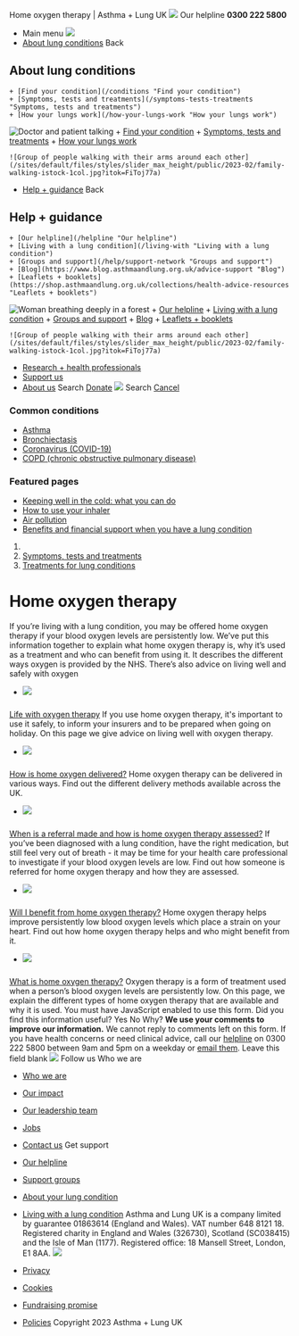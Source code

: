 
Home oxygen therapy | Asthma + Lung UK
 [![](/themes/custom/asthma-lung-uk/images/aluk-logo.png)](/ "Homepage")
 Our helpline **0300 222 5800**
* Main menu
![](/wingsuit/asthma-lung-uk/images/aluk-logo.png)
* [About lung conditions](#about "About lung conditions")
 Back
 
## About lung conditions
	+ [Find your condition](/conditions "Find your condition")
	+ [Symptoms, tests and treatments](/symptoms-tests-treatments "Symptoms, tests and treatments")
	+ [How your lungs work](/how-your-lungs-work "How your lungs work")
![Doctor and patient talking](/sites/default/files/styles/slider_max_height/public/2023-02/119589.jpg?itok=IfMKqhqJ)
	+ [Find your condition](/conditions)
	+ [Symptoms, tests and treatments](/symptoms-tests-treatments)
	+ [How your lungs work](/how-your-lungs-work)
	
	
	![Group of people walking with their arms around each other](/sites/default/files/styles/slider_max_height/public/2023-02/family-walking-istock-1col.jpg?itok=FiToj77a)
* [Help + guidance](#get-support "Help + guidance")
 Back
 
## Help + guidance
	+ [Our helpline](/helpline "Our helpline")
	+ [Living with a lung condition](/living-with "Living with a lung condition")
	+ [Groups and support](/help/support-network "Groups and support")
	+ [Blog](https://www.blog.asthmaandlung.org.uk/advice-support "Blog")
	+ [Leaflets + booklets](https://shop.asthmaandlung.org.uk/collections/health-advice-resources "Leaflets + booklets")
![Woman breathing deeply in a forest](/sites/default/files/styles/slider_max_height/public/2023-02/A%2BLUK%20Generic73.jpg?itok=IY-jWei3)
	+ [Our helpline](/helpline)
	+ [Living with a lung condition](/living-with)
	+ [Groups and support](/help/support-network)
	+ [Blog](https://www.blog.asthmaandlung.org.uk/advice-support)
	+ [Leaflets + booklets](https://shop.asthmaandlung.org.uk/collections/health-advice-resources "Leaflets and booklets about lung conditions")
	
	
	![Group of people walking with their arms around each other](/sites/default/files/styles/slider_max_height/public/2023-02/family-walking-istock-1col.jpg?itok=FiToj77a)
* [Research + health professionals](/research-health-professionals "Research + health professionals")
* [Support us](/support-us "Support us")
* [About us](/about-us "About us")
Search
[Donate](https://action.asthmaandlung.org.uk/page/99720/donate/1?ea_tracking_id=General_WebsiteALUK_Header_Regular "Donate") 
 [![](/themes/custom/asthma-lung-uk/images/aluk-logo.png)](/ "Homepage")
Search
[Cancel](#)
### Common conditions
* [Asthma](/conditions/asthma)
* [Bronchiectasis](/conditions/bronchiectasis)
* [Coronavirus (COVID-19)](/conditions/coronavirus)
* [COPD (chronic obstructive pulmonary disease)](/conditions/copd-chronic-obstructive-pulmonary-disease)
### Featured pages
* [Keeping well in the cold: what you can do](/living-with/cold-weather)
* [How to use your inhaler](/living-with/inhaler-videos)
* [Air pollution](/living-with/air-pollution)
* [Benefits and financial support when you have a lung condition](/living-with/benefits)
1. 
3. [Symptoms, tests and treatments](/symptoms-tests-treatments)
5. [Treatments for lung conditions](/symptoms-tests-treatments/treatments)
# Home oxygen therapy
If you’re living with a lung condition, you may be offered home oxygen therapy if your blood oxygen levels are persistently low. We’ve put this information together to explain what home oxygen therapy is, why it’s used as a treatment and who can benefit from using it.
It describes the different ways oxygen is provided by the NHS. There’s also advice on living well and safely with oxygen
* ![](/sites/default/files/styles/listing_image_mobile_x1/public/chris_walkng_oxygen_therapy_copd.jpg?h=732155ae&itok=Y19j437g)
### 
 [Life with oxygen therapy](/symptoms-tests-treatments/treatments/home-oxygen-therapy/life-with)
 If you use home oxygen therapy, it's important to use it safely, to inform your insurers and to be prepared when going on holiday. On this page we give advice on living well with oxygen therapy.
* ![](/sites/default/files/styles/listing_image_mobile_x1/public/Support%20woman%20indoors%20pet%20dog%20couple%20person%20people%20oxygen.jpg?h=9d7d37c1&itok=HacD8Tnt)
### 
 [How is home oxygen delivered?](/conditions/home-oxygen-therapy/how-home-oxygen-delivered)
 Home oxygen therapy can be delivered in various ways. Find out the different delivery methods available across the UK.
* ![](/sites/default/files/styles/listing_image_mobile_x1/public/chris_living_oxygen_garden_outside_2016.jpg?h=68b97a5f&itok=us9DAY6g)
### 
 [When is a referral made and how is home oxygen therapy assessed?](/symptoms-tests-treatments/treatments/home-oxygen-therapy/referral)
 If you’ve been diagnosed with a lung condition, have the right medication, but still feel very out of breath - it may be time for your health care professional to investigate if your blood oxygen levels are low. Find out how someone is referred for home oxygen therapy and how they are assessed.
* ![](/sites/default/files/styles/listing_image_mobile_x1/public/BLF%20-%20Eastbourne%20-%20111_1.jpg?h=9d7d37c1&itok=kkLMjYw4)
### 
 [Will I benefit from home oxygen therapy?](/conditions/home-oxygen-therapy/will-i-benefit-home-oxygen-therapy)
 Home oxygen therapy helps improve persistently low blood oxygen levels which place a strain on your heart. Find out how home oxygen therapy helps and who might benefit from it.
* ![](/sites/default/files/styles/listing_image_mobile_x1/public/Man%20on%20oxygen%20with%20dog.jpg?h=807215e1&itok=q7hZLVGW)
### 
 [What is home oxygen therapy?](/symptoms-tests-treatments/treatments/home-oxygen-therapy/what-is)
 Oxygen therapy is a form of treatment used when a person’s blood oxygen levels are persistently low. On this page, we explain the different types of home oxygen therapy that are available and why it is used.
You must have JavaScript enabled to use this form.
Did you find this information useful?
Yes
No
Why?
**We use your comments to improve our information.** We cannot reply to comments left on this form. If you have health concerns or need clinical advice, call our [helpline](/helpline) on 0300 222 5800 between 9am and 5pm on a weekday or [email them](/helpline).
Leave this field blank
 [![](/sites/default/files/2023-01/footer-logo%20%281%29.png)](/ "Homepage")
Follow us
 Who we are
 
* [Who we are](/about-us/who-we-are)
* [Our impact](/about-us/our-impact)
* [Our leadership team](/about-us/our-leadership-team)
* [Jobs](/work-us)
* [Contact us](/about-us/contact-us)
 Get support
 
* [Our helpline](/helpline)
* [Support groups](/help/support-network)
* [About your lung condition](/conditions)
* [Living with a lung condition](/living-with)
Asthma and Lung UK is a company limited by guarantee 01863614 (England and Wales). VAT number 648 8121 18.
Registered charity in England and Wales (326730), Scotland (SC038415) and the Isle of Man (1177). Registered office: 18 Mansell Street, London, E1 8AA.
[![](/sites/default/files/2023-01/reg-logo%20%281%29.png)](https://www.fundraisingregulator.org.uk)
![]()
![]()
* [Privacy](/privacy-policy)
* [Cookies](/cookies-how-we-use-them)
* [Fundraising promise](/fundraising-promise)
* [Policies](/about-us/policies)
 Copyright 2023 Asthma + Lung UK
 
